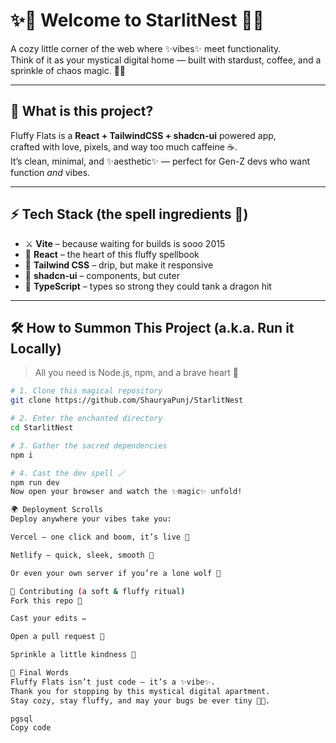 # ✨🌙 Welcome to StarlitNest 🏡💫

A cozy little corner of the web where ✨vibes✨ meet functionality.  
Think of it as your mystical digital home — built with stardust, coffee, and a sprinkle of chaos magic. 🌸🌌

---

## 🌟 What is this project?

Fluffy Flats is a **React + TailwindCSS + shadcn-ui** powered app,  
crafted with love, pixels, and way too much caffeine ☕.  
It’s clean, minimal, and ✨aesthetic✨ — perfect for Gen-Z devs who want function *and* vibes.

---

## ⚡ Tech Stack (the spell ingredients 🔮)

- ⚔️ **Vite** – because waiting for builds is sooo 2015  
- 🌈 **React** – the heart of this fluffy spellbook  
- 🎨 **Tailwind CSS** – drip, but make it responsive  
- 🧋 **shadcn-ui** – components, but cuter  
- 🦄 **TypeScript** – types so strong they could tank a dragon hit  

---

## 🛠️ How to Summon This Project (a.k.a. Run it Locally)

> All you need is Node.js, npm, and a brave heart 🐉

```sh
# 1. Clone this magical repository
git clone https://github.com/ShauryaPunj/StarlitNest

# 2. Enter the enchanted directory
cd StarlitNest

# 3. Gather the sacred dependencies
npm i

# 4. Cast the dev spell 🪄
npm run dev
Now open your browser and watch the ✨magic✨ unfold!

🌍 Deployment Scrolls
Deploy anywhere your vibes take you:

Vercel – one click and boom, it’s live 🚀

Netlify – quick, sleek, smooth 💨

Or even your own server if you’re a lone wolf 🐺

🧸 Contributing (a soft & fluffy ritual)
Fork this repo 🫶

Cast your edits ✏️

Open a pull request 💌

Sprinkle a little kindness 🌸

💫 Final Words
Fluffy Flats isn’t just code — it’s a ✨vibe✨.
Thank you for stopping by this mystical digital apartment.
Stay cozy, stay fluffy, and may your bugs be ever tiny 🐛✨.

pgsql
Copy code
